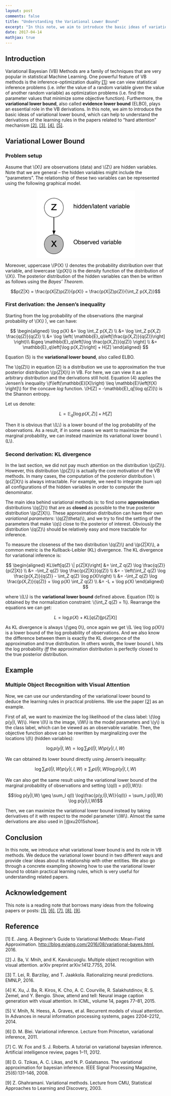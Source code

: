 ```yaml
---
layout: post
comments: false
title: "Understanding the Variational Lower Bound"
excerpt: "In this note, we aim to introduce the basic ideas of variational lower bound, which can help to understand the derivations of the learning rules in the papers related to “hard attention” mechanism."
date: 2017-04-14
mathjax: true
---
```


## Introduction

Variational Bayesian (VB) Methods are a family of techniques that are
very popular in statistical Machine Learning. One powerful feature of VB
methods is the inference-optimization duality [[1]](#Eric): we can view
statistical inference problems (i.e. infer the value of a random
variable given the value of another random variable) as optimization
problems (i.e. find the parameter values that minimize some objective
function). Furthermore, the **variational lower bound**, also called
**evidence lower bound** (ELBO), plays an essential role in the VB
derivations. In this note, we aim to introduce the basic ideas of
variational lower bound, which can help to understand the derivations of
the learning rules in the papers related to “hard attention” mechanism
[[2]](#ba2014multiple), [[3]](#lei2016rationalizing), [[4]](#xu2015show), [[5]](#mnih2014recurrent).

## Variational Lower Bound

### Problem setup


Assume that \\(X\\) 
are observations (data) and \\(Z\\) are hidden variables.
Note that we are general – the hidden variables might include the
“parameters”. The relationship of these two variables can be represented
using the following graphical model.

<div style="text-align:center;"><img src="/assets/inference.png" align="center"></div>


Moreover, uppercase \\(P(X) \\) denotes the probability distribution over
that variable, and lowercase \\(p(X)\\) is the density function of the
distribution of \\(X\\). The posterior distribution of the hidden variables
can then be written as follows using the *Bayes’ Theorem*.

$$p(Z|X) = \frac{p(X|Z)p(Z)}{p(X)} = \frac{p(X|Z)p(Z)}{\int_Z p(X,Z)}$$

### First derivation: the Jensen’s inequality


Starting from the log probability of the observations (the marginal
probability of \\(X\\) ), we can have:

$$
\begin{aligned}
\log p(X) &= \log \int_Z p(X,Z) \\
          &= \log \int_Z p(X,Z) \frac{q(Z)}{q(Z)} \\
          &= \log \left( \mathbb{E}_q\left[\frac{p(X,Z)}{q(Z)}\right] \right)\\
          &\geq \mathbb{E}_q\left[\log \frac{p(X,Z)}{q(Z)} \right] \\
          &= \mathbb{E}_q\left[\log p(X,Z)\right] + H[Z]
\end{aligned}
$$

Equation (5) is the **variational lower bound**, also called ELBO.

The \\(q(Z)\\) in equation (2) is a distribution we use to approximation the
true posterior distribution \\(p(Z|X)\\) in VB. For here, we can view it as
an arbitrary distribution and the derivations still hold. Equation (4)
applies the Jensen’s inequality
\\(f\left(\mathbb{E}[X]\right) \leq \mathbb{E}\left[f(X) \right]\\) for the
concave *log* function. \\(H[Z] = -\mathbb{E}_q[\log q(Z)]\\) is the Shannon
entropy.

Let us denote: 

$$L = \mathbb{E}_q\left[\log p(X,Z)\right] + H[Z]$$

Then it is obvious that \\(L\\) is a lower bound of the log probability of
the observations. As a result, if in some cases we want to maximize the
marginal probability, we can instead maximize its variational lower
bound \\(L\\).

### Second derivation: KL divergence

In the last section, we did not pay much attention on the distribution
\\(p(Z)\\). However, this distribution \\(p(Z)\\) is actually the core
motivation of the VB methods. In many cases, the computation of the
posterior distribution \\(p(Z|X)\\) is always intractable. For example, we
need to integrate (sum up) all configurations of the hidden variables in
order to computer the denominator.

The main idea behind variational methods is: to find some
**approximation** distributions \\(q(Z)\\) that are as **closed** as
possible to the true posterior distribution \\(p(Z|X)\\). These
approximation distribution can have their own *variational parameters*:
\\(q(Z|\theta)\\), and we try to find the setting of the parameters that
make \\(q\\) close to the posterior of interest. Obviously the distribution
\\(q(Z)\\) should be relatively easy and more tractable for inference.

To measure the closeness of the two distribution \\(q(Z)\\) and \\(p(Z|X)\\), a
common metric is the Kullback-Leibler (KL) divergence. The KL divergence
for variational inference is:

$$
\begin{aligned}
KL\left[q(Z) \| p(Z|X)\right] &= \int_Z q(Z) \log \frac{q(Z)}{p(Z|X)} \\
                              &= -\int_Z q(Z) \log \frac{p(Z|X)}{q(Z)} \\
                              &= - \left(\int_Z q(Z) \log \frac{p(X,Z)}{q(Z)} - \int_Z q(Z) \log p(X)\right) \\
                              &= -\int_Z q(Z) \log \frac{p(X,Z)}{q(Z)} + \log p(X) \int_Z q(Z) \\
                              &= -L + \log p(X)
\end{aligned}
$$

where \\(L\\) is the **variational lower bound** defined above. Equation
(10) is obtained by the normalization constraint: \\(\int_Z q(Z) = 1\\).
Rearrange the equations we can get:

$$ L = \log p(X) + KL\left[q(Z) \| p(Z|X)\right] $$

As KL divergence is always \\(\geq 0\\), once again we get
\\(L \leq \log p(X)\\) is a lower bound of the log probability of
observations. And we also know the difference between them is exactly
the KL divergence of the approximation and true distribution. In others
words, the lower bound L hits the log probability *iff* the
approximation distribution is perfectly closed to the true posterior
distribution.

## Example

### Multiple Object Recognition with Visual Attention


Now, we can use our understanding of the variational lower bound to
deduce the learning rules in practical problems. We use the paper
[[2]](#ba2014multiple) as an example.

First of all, we want to maximize the log likelihood of the class label:
\\(\log p(y|I, W)\\). Here \\(I\\) is the image, \\(W\\) is the model parameters and
\\(y\\) is the class label, which can be viewed as an observable variable.
Then, the objective function above can be rewritten by marginalizing
over the locations \\(l\\) (hidden variables):

$$\log p(y|I,W) = \log \sum_l p(l|I,W)p(y|l,I,W)$$

We can obtained its lower bound directly using Jensen’s inequality:

$$\log \sum_l p(l|I,W)p(y|l,I,W) \geq \sum_l p(l|I,W) \log p(y|l,I,W)$$

We can also get the same result using the variational lower bound of the
marginal probability of observations and setting \\(q(l) = p(l|I,W)\\):

$$\log p(y|I,W) \geq \sum_l q(l) \log\frac{p(y,l|I,W)}{q(l)} = \sum_l p(l|I,W) \log p(y|l,I,W)$$

Then, we can maximize the variational lower bound instead by taking
derivatives of it with respect to the model parameter \\(W\\). Almost the
same derivations are also used in [@xu2015show].

## Conclusion

In this note, we introduce what variational lower bound is and its role
in VB methods. We deduce the variational lower bound in two different
ways and provide clear ideas about its relationship with other entities.
We also go through a concrete exampling showing how to use the
variational lower bound to obtain practical learning rules, which is
very useful for understanding related papers.

## Acknowledgement

This note is a reading note that borrows many ideas from the following
papers or posts: [[1]](#Eric), [[6]](#Blei2011), [[7]](#fox2012tutorial),
[[8]](#tzikas2008variational), [[9]](#Zoubin2003).

## Reference
[1] E. Jang. A Beginner’s Guide to Variational Methods: Mean-Field Approximation.
http://blog.evjang.com/2016/08/variational-bayes.html, 2016. <a name="Eric"></a>

[2] J. Ba, V. Mnih, and K. Kavukcuoglu. Multiple object recognition with visual attention.
arXiv preprint arXiv:1412.7755, 2014. <a name="ba2014multiple"></a>

[3] T. Lei, R. Barzilay, and T. Jaakkola. Rationalizing neural predictions. EMNLP, 2016. <a name="lei2016rationalizing"></a>

[4] K. Xu, J. Ba, R. Kiros, K. Cho, A. C. Courville, R. Salakhutdinov, R. S. Zemel, and
Y. Bengio. Show, attend and tell: Neural image caption generation with visual attention.
In ICML, volume 14, pages 77–81, 2015. <a name="xu2015show"></a>

[5] V. Mnih, N. Heess, A. Graves, et al. Recurrent models of visual attention. In Advances
in neural information processing systems, pages 2204–2212, 2014. <a name="mnih2014recurrent"></a>

[6] D. M. Blei. Variational inference. Lecture from Princeton, variational inference, 2011. <a name="Blei2011"></a>

[7] C. W. Fox and S. J. Roberts. A tutorial on variational bayesian inference. Artificial
intelligence review, pages 1–11, 2012. <a name="fox2012tutorial"></a>

[8] D. G. Tzikas, A. C. Likas, and N. P. Galatsanos. The variational approximation for
bayesian inference. IEEE Signal Processing Magazine, 25(6):131–146, 2008. <a name="tzikas2008variational"></a>

[9] Z. Ghahramani. Variational methods. Lecture from CMU, Statistical Approaches to Learning
and Discovery, 2003. <a name="Zoubin2003"></a>
